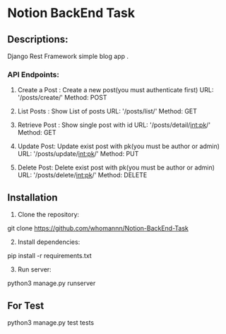 # Notion BackEnd Task
 

## Descriptions:

Django Rest Framework simple blog app .

### API Endpoints:

1. Create a Post :
Create a new post(you must authenticate first)
URL: '/posts/create/'
Method: POST

2. List Posts : 
Show List of posts
URL: '/posts/list/'
Method: GET

3. Retrieve Post :
Show single post with id
URL: '/posts/detail/<int:pk>/'
Method: GET

4. Update Post:
Update exist post with pk(you must be author or admin)
URL: '/posts/update/<int:pk>/'
Method: PUT

4. Delete Post:
Delete exist post with pk(you must be author or admin)
URL: '/posts/delete/<int:pk>/'
Method: DELETE


## Installation

1. Clone the repository:


git clone https://github.com/whomannn/Notion-BackEnd-Task

2. Install dependencies:

pip install -r requirements.txt

3. Run server:

python3 manage.py runserver



## For Test

python3 manage.py test tests

